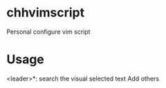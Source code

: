 # chhvimscript
Personal configure vim script

# Usage
\<leader\>*: search the visual selected text
Add others
